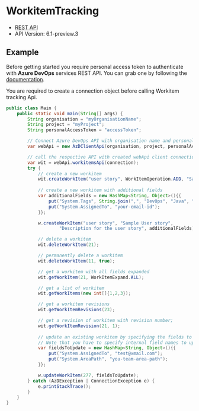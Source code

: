 # WorkitemTracking

- [REST API](https://docs.microsoft.com/en-us/rest/api/azure/devops/wit/work%20items/create?view=azure-devops-rest-6.1)
- API Version: 6.1-preview.3

## Example

Before getting started you require personal access token to authenticate with **Azure DevOps** services REST API.
You can grab one by following the [documentation](https://docs.microsoft.com/en-us/azure/devops/organizations/accounts/use-personal-access-tokens-to-authenticate?WT.mc_id=docs-github-dbrown&view=azure-devops&tabs=preview-page).

You are required to create a connection object before calling Workitem tracking Api.

```java
public class Main {
    public static void main(String[] args) {
        String organisation = "myOrganisationName";
        String project = "myProject";
        String personalAccessToken = "accessToken";

        // Connect Azure DevOps API with organisation name and personal access token.
        var webApi = new AzDClientApi(organisation, project, personalAccessToken);

        // call the respective API with created webApi client connection object;
        var wit = webApi.workitemsApi(connection);
        try {
            // create a new workitem
            wit.createWorkItem("user story", WorkItemOperation.ADD, "Sample user story");
            
            // create a new workitem with additional fields
            var additionalFields = new HashMap<String, Object>(){{
                put("System.Tags", String.join(",", "DevOps", "Java", "SDK"));
                put("System.AssignedTo", "your-email-id");
            }};

            w.createWorkItem("user story", "Sample User story",
                    "Description for the user story", additionalFields);

            // delete a workitem
            wit.deleteWorkItem(21);

            // permanently delete a workitem
            wit.deleteWorkItem(11, true);

            // get a workitem with all fields expanded
            wit.getWorkItem(21, WorkItemExpand.ALL);

            // get a list of workitem
            wit.getWorkItems(new int[]{1,2,3});

            // get a workitem revisions
            wit.getWorkItemRevisions(23);

            // get a revision of workitem with revision number;
            wit.getWorkItemRevision(21, 1);
            
            // update an existing workitem by specifying the fields to update.
            // Note that you have to specify internal field names to update it successfully.
            var fieldsToUpdate = new HashMap<String, Object>(){{
                put("System.AssignedTo", "test@xmail.com");
                put("System.AreaPath", "you-team-area-path");
            }};

            w.updateWorkItem(277, fieldsToUpdate);
        } catch (AzDException | ConnectionException e) {
            e.printStackTrace();
        }
    }
}
```
